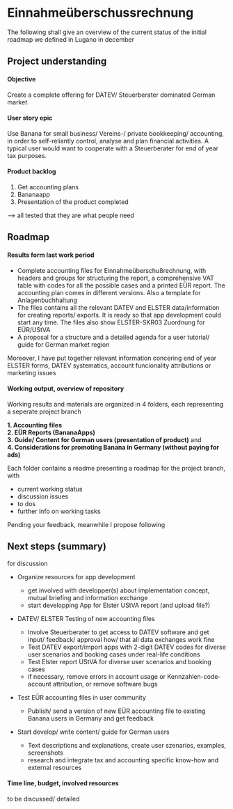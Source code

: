 # Einnahmeüberschussrechnung

The following shall give an overview of the current status of the initial roadmap we defined in Lugano in december

## Project understanding

#### Objective
Create a complete offering for DATEV/ Steuerberater dominated German market  

#### User story epic
Use Banana for small business/ Vereins-/ private bookkeeping/ accounting, in order to self-reliantly control, analyse and plan financial activities. A typical user would want to cooperate with a Steuerberater for end of year tax purposes.  

#### Product backlog
1. Get accounting plans
2. Bananaapp
3. Presentation of the product completed  

--> all tested that they are what people need

## Roadmap

#### Results form last work period
* Complete accounting files for Einnahmeüberschußrechnung, with headers and groups for structuring the report, a comprehensive VAT table with codes for all the possible cases and a printed EÜR report. The accounting plan comes in different versions. Also a template for Anlagenbuchhaltung
* The files contains all the relevant DATEV and ELSTER data/information for creating reports/ exports. It is ready so that app development could start any time. The files also show ELSTER-SKR03 Zuordnung for EÜR/UStVA
* A proposal for a structure and a detailed agenda for a user tutorial/ guide for German market region

Moreover, I have put together relevant information concering end of year ELSTER forms, DATEV systematics, account funcionality attributions or marketing issues

#### Working output, overview of repository

Working results and materials are organized in 4 folders, each representing a seperate project branch

**1. Accounting files**      
**2. EÜR Reports (BananaApps)**      
**3. Guide/ Content for German users (presentation of product)** and       
**4. Considerations for promoting Banana in Germany (without paying for ads)**   

Each folder contains a readme presenting a roadmap for the project branch, with

* current working status
* discussion issues
* to dos
* further info on working tasks

Pending your feedback, meanwhile I propose following

## Next steps (summary)
for discussion

* Organize resources for app development
    * get involved with developper(s) about implementation concept, mutual briefing and information exchange
    * start developping App for Elster UStVA report (and upload file?)   
       
* DATEV/ ELSTER Testing of new accounting files
    * Involve Steuerberater to get access to DATEV software and get input/ feedback/ approval how/ that all data exchanges work fine  
    * Test DATEV export/import apps with 2-digit DATEV codes for diverse user scenarios and booking cases under real-life conditions 
    * Test Elster report UStVA for diverse user scenarios and booking cases
    * if necessary, remove errors in account usage or Kennzahlen-code-account attribution, or remove software bugs

* Test EÜR accounting files in user community
    * Publish/ send a version of new EÜR accounting file to existing Banana users in Germany and get feedback   
 
* Start develop/ write content/ guide for German users
    * Text descriptions and explanations, create user szenarios, examples, screenshots
    * research and integrate tax and accounting specific know-how and external resources
    
#### Time line, budget, involved resources

to be discussed/ detailed




